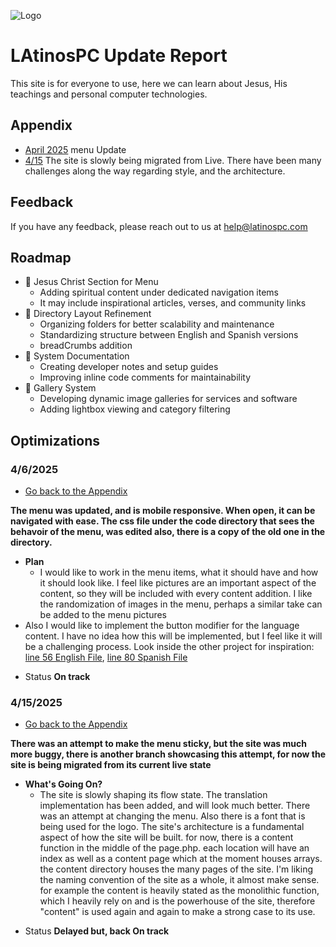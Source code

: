 
![Logo](https://latinospc.com/images/latinospc.png)

# LAtinosPC Update Report
This site is for everyone to use, here we can learn about Jesus, His teachings and personal computer technologies.

## Appendix
- [April 2025](#4/6/2025)<a id="appendix"></a>
menu Update
- [4/15](#4/15/2025)
The site is slowly being migrated from Live.
There have been many challenges along the way regarding style, and the architecture.

## Feedback

If you have any feedback, please reach out to us at help@latinospc.com


## Roadmap

- 🚧 Jesus Christ Section for Menu
  - Adding spiritual content under dedicated navigation items
  - It may include inspirational articles, verses, and community links
- 🚧 Directory Layout Refinement
  - Organizing folders for better scalability and maintenance
  - Standardizing structure between English and Spanish versions
  - breadCrumbs addition
- 🚧 System Documentation
  - Creating developer notes and setup guides
  - Improving inline code comments for maintainability
- 🚧 Gallery System
  - Developing dynamic image galleries for services and software
  - Adding lightbox viewing and category filtering


## Optimizations
### <a id="4/6/2025">4/6/2025</a>
- [Go back to the Appendix](#appendix)

**The menu was updated, and is mobile responsive. When open, it can be navigated with ease. The css file under the code directory that sees the behavoir of the menu, was edited also, there is a copy of the old one in the directory.**
- **Plan**
    - I would like to work in the menu items, what it should have and how it should look like. I feel like pictures are an important aspect of the content, so they will be included with every content addition. I like the randomization of images in the menu, perhaps a similar take can be added to the menu pictures
- Also I would like to implement the button modifier for the language content. I have no idea how this will be implemented, but I feel like it will be a challenging process. Look inside the other project for inspiration: [line 56 English File](https://github.com/Omar27522/Work-on-This-as-a-template-for-the-new-site/blob/main/include/_code/page.php#L56), [line 80 Spanish File](https://github.com/Omar27522/Work-on-This-as-a-template-for-the-new-site/blob/main/include/_code/pagina.php#L80)

+ Status <b>On track</b>

### <a id="4/15/2025">4/15/2025</a>
- [Go back to the Appendix](#appendix)

**There was an attempt to make the menu sticky, but the site was much more buggy, there is another branch showcasing this attempt, for now the site is being migrated from its current live state**
- **What's Going On?**
    - The site is slowly shaping its flow state. The translation implementation has been added, and will look much better. There was an attempt at changing the menu. Also there is a font that is being used for the logo. The site's architecture is a fundamental aspect of how the site will be built. for now, there is a content function in the middle of the page.php. each location will have an index as well as a content page which at the moment houses arrays. the content directory houses the many pages of the site. I'm liking the naming convention of the site as a whole, it almost make sense. for example the content is heavily stated as the monolithic function, which I heavily rely on and is the powerhouse of the site, therefore "content" is used again and again to make a strong case to its use.

+ Status <b>Delayed but, back On track</b>

